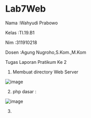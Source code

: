 # Lab7Web
<p>Nama   :Wahyudi Prabowo </p>
<p>Kelas  :TI.19.B1 </p>
<p>Nim    :311910218 </p> 
<p>Dosen  :Agung Nugroho,S.Kom.,M.Kom </p>

Tugas Laporan Pratikum Ke 2

1. Membuat directory Web Server

![image](https://user-images.githubusercontent.com/81431392/117210032-041e3200-adac-11eb-8962-d63835f6989b.png)

2. php dasar :

 ![image](https://user-images.githubusercontent.com/81431392/117210468-8dcdff80-adac-11eb-8cc7-296e03b4ddaa.png)
 
3. 

